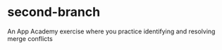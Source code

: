 # second-branch
An App Academy exercise where you practice identifying and resolving merge conflicts

